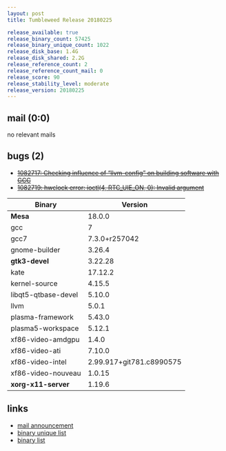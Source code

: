 ```yaml
---
layout: post
title: Tumbleweed Release 20180225

release_available: true
release_binary_count: 57425
release_binary_unique_count: 1022
release_disk_base: 1.4G
release_disk_shared: 2.2G
release_reference_count: 2
release_reference_count_mail: 0
release_score: 90
release_stability_level: moderate
release_version: 20180225
---
```


## mail (0:0)

no relevant mails

## bugs (2)

<!--more-->

- ~~[1082717: Checking influence of “llvm-config” on building software with GCC](https://bugzilla.opensuse.org/show_bug.cgi?id=1082717)~~
- ~~[1082719: hwclock error: ioctl(4, RTC_UIE_ON, 0): Invalid argument](https://bugzilla.opensuse.org/show_bug.cgi?id=1082719)~~

Binary | Version
--- | ---
**Mesa** | 18.0.0
gcc | 7
gcc7 | 7.3.0+r257042
gnome-builder | 3.26.4
**gtk3-devel** | 3.22.28
kate | 17.12.2
kernel-source | 4.15.5
libqt5-qtbase-devel | 5.10.0
llvm | 5.0.1
plasma-framework | 5.43.0
plasma5-workspace | 5.12.1
xf86-video-amdgpu | 1.4.0
xf86-video-ati | 7.10.0
xf86-video-intel | 2.99.917+git781.c8990575
xf86-video-nouveau | 1.0.15
**xorg-x11-server** | 1.19.6

## links

- [mail announcement](https://lists.opensuse.org/opensuse-factory/2018-02/msg01163.html)
- [binary unique list](http://download.tumbleweed.boombatower.com/20180225/rpm.unique.list)
- [binary list](http://download.tumbleweed.boombatower.com/20180225/rpm.list)
